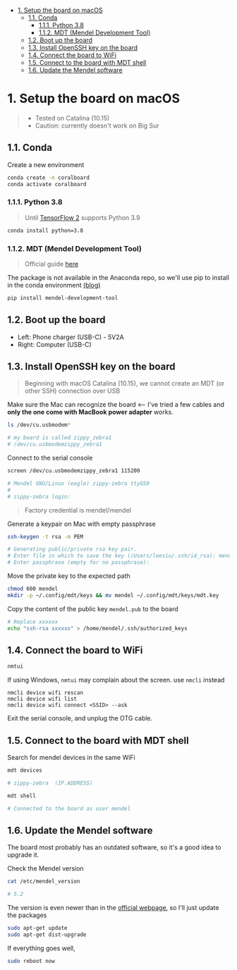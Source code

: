 - [1. Setup the board on macOS](#1-setup-the-board-on-macos)
  - [1.1. Conda](#11-conda)
    - [1.1.1. Python 3.8](#111-python-38)
    - [1.1.2. MDT (Mendel Development Tool)](#112-mdt-mendel-development-tool)
  - [1.2. Boot up the board](#12-boot-up-the-board)
  - [1.3. Install OpenSSH key on the board](#13-install-openssh-key-on-the-board)
  - [1.4. Connect the board to WiFi](#14-connect-the-board-to-wifi)
  - [1.5. Connect to the board with MDT shell](#15-connect-to-the-board-with-mdt-shell)
  - [1.6. Update the Mendel software](#16-update-the-mendel-software)

# 1. Setup the board on macOS
> * Tested on Catalina (10.15)
> * Caution: currently doesn't work on Big Sur

## 1.1. Conda

Create a new environment
```sh
conda create -n coralboard
conda activate coralboard
```

### 1.1.1. Python 3.8
> Until [TensorFlow 2](https://www.tensorflow.org/install) supports Python 3.9

```sh
conda install python=3.8
```

### 1.1.2. MDT (Mendel Development Tool)
> Official guide [here](https://www.coral.ai/docs/dev-board-mini/get-started/)

The package is not available in the Anaconda repo, so we'll use pip to install in the conda environment [(blog)](https://www.anaconda.com/blog/using-pip-in-a-conda-environment)

```sh
pip install mendel-development-tool
```

## 1.2. Boot up the board
* Left: Phone charger (USB-C) - 5V2A
* Right: Computer (USB-C)

## 1.3. Install OpenSSH key on the board
> Beginning with macOS Catalina (10.15), we cannot create an MDT (or other SSH) connection over USB

Make sure the Mac can recognize the board <-- I've tried a few cables and **only the one come with MacBook power adapter** works.
```sh
ls /dev/cu.usbmodem*

# my board is called zippy_zebra1
# /dev/cu.usbmodemzippy_zebra1
```

Connect to the serial console
```sh
screen /dev/cu.usbmodemzippy_zebra1 115200

# Mendel GNU/Linux (eagle) zippy-zebra ttyGS0
#
# zippy-zebra login: 
```
> Factory credential is mendel/mendel

Generate a keypair on Mac with empty passphrase
```sh
ssh-keygen -t rsa -m PEM

# Generating public/private rsa key pair.
# Enter file in which to save the key (/Users/leesiu/.ssh/id_rsa): mendel
# Enter passphrase (empty for no passphrase): 
```

Move the private key to the expected path
```sh
chmod 600 mendel
mkdir -p ~/.config/mdt/keys && mv mendel ~/.config/mdt/keys/mdt.key
```

Copy the content of the public key `mendel.pub` to the board
```sh
# Replace xxxxxx
echo "ssh-rsa xxxxxx" > /home/mendel/.ssh/authorized_keys
```

## 1.4. Connect the board to WiFi

```sh
nmtui
```

If using Windows, `nmtui` may complain about the screen. use `nmcli` instead

```
nmcli device wifi rescan
nmcli device wifi list
nmcli device wifi connect <SSID> --ask
```

Exit the serial console, and unplug the OTG cable.

## 1.5. Connect to the board with MDT shell

Search for mendel devices in the same WiFi
```sh
mdt devices

# zippy-zebra  (IP.ADDRESS)
```

```sh
mdt shell

# Connected to the board as user mendel
```

## 1.6. Update the Mendel software
The board most probably has an outdated software, so it's a good idea to upgrade it. 

Check the Mendel version
```sh
cat /etc/mendel_version

# 5.2
```

The version is even newer than in the [official webpage](https://www.coral.ai/software/#mendel-dev-board-mini), so I'll just update the packages
```sh
sudo apt-get update
sudo apt-get dist-upgrade
```

If everything goes well,
```sh
sudo reboot now
```
